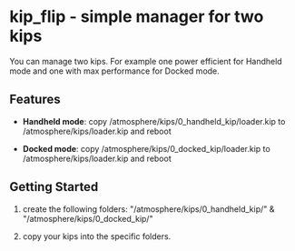 # kip_flip - simple manager for two kips

You can manage two kips.
For example one power efficient for Handheld mode and one with max performance for Docked mode.


## Features

- **Handheld mode**: copy /atmosphere/kips/0_handheld_kip/loader.kip to /atmosphere/kips/loader.kip and reboot

- **Docked mode**: copy /atmosphere/kips/0_docked_kip/loader.kip to /atmosphere/kips/loader.kip and reboot

## Getting Started

1. create the following folders: "/atmosphere/kips/0_handheld_kip/" & "/atmosphere/kips/0_docked_kip/"
	
2. copy your kips into the specific folders.
